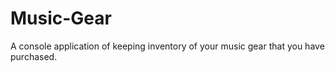 # Music-Gear

A console application of keeping inventory of your music gear that you have purchased.
